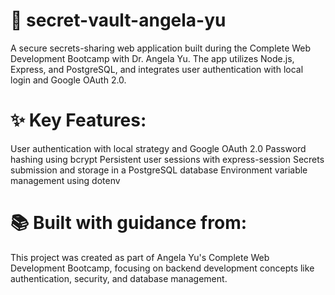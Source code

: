 

# 🔐 secret-vault-angela-yu

A secure secrets-sharing web application built during the Complete Web Development Bootcamp with Dr. Angela Yu. The app utilizes Node.js, Express, and PostgreSQL, and integrates user authentication with local login and Google OAuth 2.0.

# ✨ Key Features:

User authentication with local strategy and Google OAuth 2.0
Password hashing using bcrypt
Persistent user sessions with express-session
Secrets submission and storage in a PostgreSQL database
Environment variable management using dotenv

# 📚 Built with guidance from:
This project was created as part of Angela Yu's Complete Web Development Bootcamp, focusing on backend development concepts like authentication, security, and database management.
